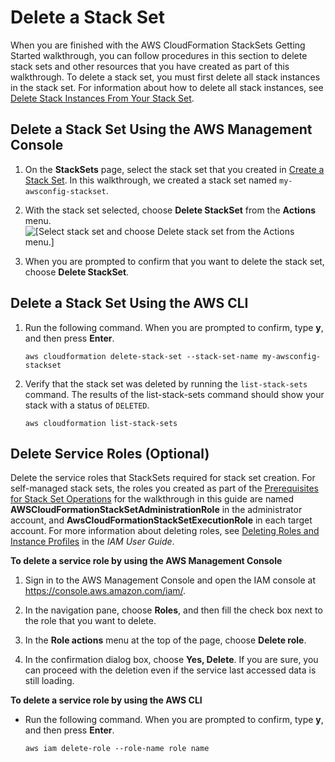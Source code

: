 # Delete a Stack Set<a name="stacksets-delete"></a>

When you are finished with the AWS CloudFormation StackSets Getting Started walkthrough, you can follow procedures in this section to delete stack sets and other resources that you have created as part of this walkthrough\. To delete a stack set, you must first delete all stack instances in the stack set\. For information about how to delete all stack instances, see [Delete Stack Instances From Your Stack Set](stackinstances-delete.md)\.

## Delete a Stack Set Using the AWS Management Console<a name="stacksets-delete-set"></a>

1. On the **StackSets** page, select the stack set that you created in [Create a Stack Set](stacksets-getting-started-create.md)\. In this walkthrough, we created a stack set named `my-awsconfig-stackset`\.

1. With the stack set selected, choose **Delete StackSet** from the **Actions** menu\.  
![\[Select stack set and choose Delete stack set from the Actions menu.\]](http://docs.aws.amazon.com/AWSCloudFormation/latest/UserGuide/images/console-stacksets-action-delete-stackset.png)

1. When you are prompted to confirm that you want to delete the stack set, choose **Delete StackSet**\.

## Delete a Stack Set Using the AWS CLI<a name="stacksets-delete-set-cli"></a>

1. Run the following command\. When you are prompted to confirm, type **y**, and then press **Enter**\.

   ```
   aws cloudformation delete-stack-set --stack-set-name my-awsconfig-stackset
   ```

1. Verify that the stack set was deleted by running the `list-stack-sets` command\. The results of the list\-stack\-sets command should show your stack with a status of `DELETED`\.

   ```
   aws cloudformation list-stack-sets
   ```

## Delete Service Roles \(Optional\)<a name="stacksets-delete-roles"></a>

Delete the service roles that StackSets required for stack set creation\. For self\-managed stack sets, the roles you created as part of the [Prerequisites for Stack Set Operations](stacksets-prereqs.md) for the walkthrough in this guide are named **AWSCloudFormationStackSetAdministrationRole** in the administrator account, and **AwsCloudFormationStackSetExecutionRole** in each target account\. For more information about deleting roles, see [Deleting Roles and Instance Profiles](http://docs.aws.amazon.com/IAM/latest/UserGuide/id_roles_manage_delete.html) in the *IAM User Guide*\.

**To delete a service role by using the AWS Management Console**

1. Sign in to the AWS Management Console and open the IAM console at [https://console\.aws\.amazon\.com/iam/](https://console.aws.amazon.com/iam/)\.

1. In the navigation pane, choose **Roles**, and then fill the check box next to the role that you want to delete\.

1. In the **Role actions** menu at the top of the page, choose **Delete role**\.

1. In the confirmation dialog box, choose **Yes, Delete**\. If you are sure, you can proceed with the deletion even if the service last accessed data is still loading\.

**To delete a service role by using the AWS CLI**
+ Run the following command\. When you are prompted to confirm, type **y**, and then press **Enter**\.

  ```
  aws iam delete-role --role-name role name
  ```